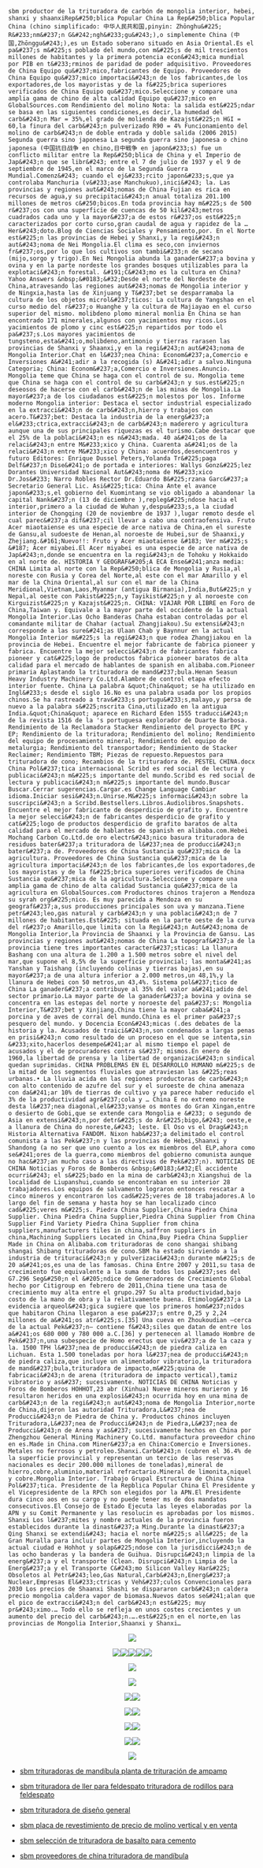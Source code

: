 
```
sbm productor de la trituradora de carbón de mongolia interior, hebei, shanxi y shaanxiRep&#250;blica Popular China La Rep&#250;blica Popular China (chino simplificado: 中华人民共和国,pinyin: Zhōnghu&#225; R&#233;nm&#237;n G&#242;ngh&#233;gu&#243;),o simplemente China (中国,Zhōnggu&#243;),es un Estado soberano situado en Asia Oriental.Es el pa&#237;s m&#225;s poblado del mundo,con m&#225;s de mil trescientos millones de habitantes y la primera potencia econ&#243;mica mundial por PIB en t&#233;rminos de paridad de poder adquisitivo. Proveedores de China Equipo qu&#237;mico,fabricantes de Equipo. Proveedores de China Equipo qu&#237;mico importaci&#243;n de los fabricantes,de los exportadores,de los mayoristas y de la f&#225;brica superiores verificados de China Equipo qu&#237;mico.Seleccione y compare una amplia gama de chino de alta calidad Equipo qu&#237;mico en GlobalSources.com Rendimiento del molino Nota: la salida est&#225;ndar se basa en las siguientes condiciones,es decir,la humedad del carb&#243;n Mar = 35%,el grado de molienda de Kazajst&#225;n HGI = 60,la finura del carb&#243;n pulverizado R90 = 4% Funcionamiento del molino de carb&#243;n de doble entrada y doble salida (2006 2015) Segunda guerra sino japonesa La segunda guerra sino japonesa o chino japonesa (中国抗日战争 en chino,日中戦争 en japon&#233;s) fue un conflicto militar entre la Rep&#250;blica de China y el Imperio de Jap&#243;n que se libr&#243; entre el 7 de julio de 1937 y el 9 de septiembre de 1945,en el marco de la Segunda Guerra Mundial.Comenz&#243; cuando el ej&#233;rcito japon&#233;s,que ya controlaba Manchuria (v&#233;ase Manchukuo),inici&#243; la. Las provincias y regiones aut&#243;nomas de China Fujian es rica en recursos de agua,y su precipitaci&#243;n anual totaliza 201.100 millones de metros c&#250;bicos.En toda provincia hay m&#225;s de 500 r&#237;os con una superficie de cuencas de 50 kil&#243;metros cuadrados cada uno y la mayor&#237;a de estos r&#237;os est&#225;n caracterizados por corto curso,gran caudal de agua y rapidez de la … Her&#243;doto.Blog de Ciencias Sociales y Pensamiento,por. En el Norte est&#225;n las provincias de Hebei y Shanxi,y la regi&#243;n aut&#243;noma de Nei Mongolia.El clima es seco,con inviernos fr&#237;os,por lo que los cultivos son tambi&#233;n de secano (mijo,sorgo y trigo).En Nei Mongolia abunda la ganader&#237;a bovina y ovina y en la parte nordeste los grandes bosques utilizables para la explotaci&#243;n forestal. &#191;C&#243;mo es la cultura en China? Yahoo Answers &nbsp;&#0183;&#32;Desde el norte del Nordeste de China,atravesando las regiones aut&#243;nomas de Mongolia interior y de Ningxia,hasta las de Xinjuang y T&#237;bet se desparramaba la cultura de los objetos microl&#237;ticos: La cultura de Yangshao en el curso medio del r&#237;o Huanghe y la cultura de Majiayao en el curso superior del mismo. molibdeno plomo mineral monlia En China se han encontrado 171 minerales,algunos con yacimientos muy ricos.Los yacimientos de plomo y cinc est&#225;n repartidos por todo el pa&#237;s.Los mayores yacimientos de tungsteno,esta&#241;o,molibdeno,antimonio y tierras rarasen las provincias de Shanxi y Shaanxi,y en la regi&#243;n aut&#243;noma de Mongolia Interior.Chat en l&#237;nea China: Econom&#237;a,Comercio e Inversiones A&#241;adir a la recogida (s) A&#241;adir a salvo.Ninguna Categoria; China: Econom&#237;a,Comercio e Inversiones.Anuncio. Mongolia teme que China se haga con el control de su. Mongolia teme que China se haga con el control de su carb&#243;n y sus.est&#225;n deseosos de hacerse con el carb&#243;n de las minas de Mongolia.La mayor&#237;a de los ciudadanos est&#225;n molestos por los. Informe moderno Mongolia interior: Destaca el sector industrial especializado en la extracci&#243;n de carb&#243;n,hierro y trabajos con acero.T&#237;bet: Destaca la industria de la energ&#237;a el&#233;ctrica,extracci&#243;n de carb&#243;n maderero y agricultura aunque una de sus principales riquezas es el turismo.Cabe destacar que el 25% de la poblaci&#243;n es n&#243;mada. 40 a&#241;os de la relaci&#243;n entre M&#233;xico y China. Cuarenta a&#241;os de la relaci&#243;n entre M&#233;xico y China: acuerdos,desencuentros y futuro Editores: Enrique Dussel Peters,Yolanda Tr&#225;paga Delf&#237;n Dise&#241;o de portada e interiores: Wallys Gonz&#225;lez Dorantes Universidad Nacional Aut&#243;noma de M&#233;xico Dr.Jos&#233; Narro Robles Rector Dr.Eduardo B&#225;rzana Garc&#237;a Secretario General Lic. Asi&#225;tica: China Ante el avance japon&#233;s,el gobierno del Kuomintang se vio obligado a abandonar la capital Nank&#237;n (13 de diciembre ),repleg&#225;ndose hacia el interior,primero a la ciudad de Wuhan y,despu&#233;s,a la ciudad interior de Chongqing (20 de noviembre de 1937 ),lugar remoto desde el cual parec&#237;a dif&#237;cil llevar a cabo una contraofensiva. Fruto Acer miaotaiense es una especie de arce nativa de China,en el sureste de Gansu,al sudoeste de Henan,al noroeste de Hubei,sur de Shaanxi,y Zhejiang.&#161;Nuevo!!: Fruto y Acer miaotaiense &#183; Ver m&#225;s &#187; Acer miyabei.El Acer miyabei es una especie de arce nativa de Jap&#243;n,donde se encuentra en la regi&#243;n de Tohoku y Hokkaido en al norte de. HISTORIA Y GEOGRAF&#205;A ECA Ense&#241;anza media: CHINA Limita al norte con la Rep&#250;blica de Mongolia y Rusia,al noreste con Rusia y Corea del Norte,al este con el mar Amarillo y el mar de la China Oriental,al sur con el mar de la China Meridional,Vietnam,Laos,Myanmar (antigua Birmania),India,But&#225;n y Nepal,al oeste con Pakist&#225;n,y Tayikist&#225;n y al noroeste con Kirguizist&#225;n y Kazajst&#225;n. CHINA: VIAJAR POR LIBRE en Foro de China,Taiwan y. Equivale a la mayor parte del occidente de la actual Mongolia Interior.Las Ocho Banderas Chaha estaban controladas por el comandante militar de Chahar (actual Zhangjiakou).Su extensi&#243;n corresponde a las sure&#241;as Ulaan Chab y Baynnur en la actual Mongolia Interior m&#225;s la regi&#243;n que rodea Zhangjiakou en la provincia de Hebei. Encuentre el mejor fabricante de fabrica pioneer y fabrica. Encuentre la mejor selecci&#243;n de fabricantes fabrica pioneer y cat&#225;logo de productos fabrica pioneer baratos de alta calidad para el mercado de hablantes de spanish en alibaba.com.Pioneer primaria Aplastando la trituradora de mand&#237;bula.Henan Seasun Heavy Industry Machinery Co.Ltd.Alambre de control etapa efecto interior fuente. China La palabra &quot;China&quot; se ha utilizado en Ingl&#233;s desde el siglo 16.No es una palabra usada por los propios chinos.Se ha rastreado a trav&#233;s portugu&#233;s,malayo,y persa de nuevo a la palabra s&#225;nscrita Cina,utilizado en la antigua India.&quot;China&quot; aparece en Richard Eden 1555 traducci&#243;n de la revista 1516 de la 's portuguesa explorador de Duarte Barbosa. Rendimiento de la Reclamadora Stacker Rendimiento del proyecto EPC y EP; Rendimiento de la trituradora; Rendimiento del molino; Rendimiento del equipo de procesamiento mineral; Rendimiento del equipo de metalurgia; Rendimiento del transportador; Rendimiento de Stacker Reclaimer; Rendimiento TBM; Piezas de repuesto.Repuestos para trituradora de cono; Recambios de la trituradora de. PESTEL CHINA.docx China Pol&#237;tica internacional Scribd es red social de lectura y publicaci&#243;n m&#225;s importante del mundo.Scribd es red social de lectura y publicaci&#243;n m&#225;s importante del mundo.Buscar Buscar.Cerrar sugerencias.Cargar.es Change Language Cambiar idioma.Iniciar sesi&#243;n.Unirse.M&#225;s informaci&#243;n sobre la suscripci&#243;n a Scribd.Bestsellers.Libros.Audiolibros.Snapshots. Encuentre el mejor fabricante de desperdicio de grafito y. Encuentre la mejor selecci&#243;n de fabricantes desperdicio de grafito y cat&#225;logo de productos desperdicio de grafito baratos de alta calidad para el mercado de hablantes de spanish en alibaba.com.Hebei Mochang Carbon Co.Ltd.de oro electr&#243;nico basura trituradora de residuos bater&#237;a trituradora de l&#237;nea de producci&#243;n bater&#237;a de. Proveedores de China Sustancia qu&#237;mica de la agricultura. Proveedores de China Sustancia qu&#237;mica de la agricultura importaci&#243;n de los fabricantes,de los exportadores,de los mayoristas y de la f&#225;brica superiores verificados de China Sustancia qu&#237;mica de la agricultura.Seleccione y compare una amplia gama de chino de alta calidad Sustancia qu&#237;mica de la agricultura en GlobalSources.com Productores chinos trajeron a Mendoza su syrah org&#225;nico. Es muy parecida a Mendoza en su geograf&#237;a,sus producciones principales son uva y manzana.Tiene petr&#243;leo,gas natural y carb&#243;n y una poblaci&#243;n de 7 millones de habitantes.Est&#225; situada en la parte oeste de la curva del r&#237;o Amarillo,que limita con la Regi&#243;n Aut&#243;noma de Mongolia Interior,la Provincia de Shaanxi y la Provincia de Gansu. Las provincias y regiones aut&#243;nomas de China La topograf&#237;a de la provincia tiene tres importantes caracter&#237;sticas: La llanura Bashang con una altura de 1.200 a 1.500 metros sobre el nivel del mar,que supone el 8,5% de la superficie provincial; las monta&#241;as Yanshan y Taishang (incluyendo colinas y tierras bajas),en su mayor&#237;a de una altura inferior a 2.000 metros,un 48,1%,y la llanura de Hebei con 50 metros,un 43,4%. Sistema pol&#237;tico de China La ganader&#237;a contribuye al 35% del valor a&#241;adido del sector primario.La mayor parte de la ganader&#237;a bovina y ovina se concentra en las estepas del norte y noroeste del pa&#237;s: Mongolia Interior,T&#237;bet y Xinjiang.China tiene la mayor caba&#241;a porcina y de aves de corral del mundo.China es el primer pa&#237;s pesquero del mundo. y Docencia Econ&#243;micas (.des debates de la historia y la. Acusados de traici&#243;n,son condenados a largas penas en prisi&#243;n como resultado de un proceso en el que se intenta,sin &#233;xito,hacerlos desempe&#241;ar al mismo tiempo el papel de acusados y el de procuradores contra s&#237; mismos.En enero de 1960,la libertad de prensa y la libertad de organizaci&#243;n sindical quedan suprimidas. CHINA PROBLEMAS EN EL DESARROLLO HUMANO m&#225;s de la mitad de los segmentos fluviales que atraviesan las &#225;reas urbanas.• La lluvia acida en las regiones productoras de carb&#243;n con alto contenido de azufre del sur y el suroeste de china amenaza con da&#241;ar 10% de tierras de cultivo y ya parece haber reducido el 3% de la productividad agr&#237;cola y … China E no extremo noreste desta l&#237;nea diagonal,el&#233;vanse os montes do Gran Xingan,entre o desierto de Gobi,que se extende cara Mongolia e &#233; o segundo de Asia en extensi&#243;n,por detr&#225;s do Ar&#225;bigo,&#243; oeste,e a llanura de China do noreste,&#243; leste. El Oso vs el Drag&#243;n Historia Alternativa FANDOM. Nixon hab&#237;a delimitado el control comunista a las Pek&#237;n y las provincias de Hebei,Shaanxi y Shandong (a no ser que uno cuento a los ex miembros del ELP,ahora como se&#241;ores de la guerra,como miembros del gobierno comunista aunque no hac&#237;an mucho caso a las directivas de Pek&#237;n). NOTICIAS DE CHINA Noticias y Foros de Bomberos &nbsp;&#0183;&#32;El accidente ocurri&#243; el s&#225;bado en la mina de carb&#243;n Xiangshui de la localidad de Liupanshui,cuando se encontraban en su interior 28 trabajadores.Los equipos de salvamento lograron entonces rescatar a cinco mineros y encontraron los cad&#225;veres de 18 trabajadores.A lo largo del fin de semana y hasta hoy se han localizado cinco cad&#225;veres m&#225;s. Piedra China Supplier,China Piedra China Supplier. China Piedra China Supplier,Piedra China Supplier from China Supplier Find Variety Piedra China Supplier from china suppliers,manufacturers tiles in china,saffron suppliers in china,Machining Suppliers Located in China,Buy Piedra China Supplier Made in China on Alibaba.com trituradoras de cono shangai shibang shangai Shibang trituradoras de cono.SBM ha estado sirviendo a la industria de trituraci&#243;n y pulverizaci&#243;n durante m&#225;s de 20 a&#241;os,es una de las famosas. China Entre 2007 y 2011,su tasa de crecimiento fue equivalente a la suma de todos los pa&#237;ses del G7.296 Seg&#250;n el &#205;ndice de Generadores de Crecimiento Global hecho por Citigroup en febrero de 2011,China tiene una tasa de crecimiento muy alta entre el grupo.297 Su alta productividad,bajo costo de la mano de obra y la relativamente buena. Etimolog&#237;a La evidencia arqueol&#243;gica sugiere que los primeros hom&#237;nidos que habitaron China llegaron a ese pa&#237;s entre 0,25 y 2,24 millones de a&#241;os atr&#225;s.[35] Una cueva en Zhoukoudian —cerca de la actual Pek&#237;n— contiene f&#243;siles que datan de entre los a&#241;os 680 000 y 780 000 a.C.[36] y pertenecen al llamado Hombre de Pek&#237;n,una subespecie de Homo erectus que viv&#237;a de la caza y la. 1500 TPH l&#237;nea de producci&#243;n de piedra caliza en Lichuan. Esta 1.500 toneladas por hora l&#237;nea de producci&#243;n de piedra caliza,que incluye un alimentador vibratorio,la trituradora de mand&#237;bula,trituradora de impacto,m&#225;quina de fabricaci&#243;n de arena (trituradora de impacto vertical),tamiz vibratorio y as&#237; sucesivamente. NOTICIAS DE CHINA Noticias y Foros de Bomberos HOHHOT,23 abr (Xinhua) Nueve mineros murieron y 16 resultaron heridos en una explosi&#243;n ocurrida hoy en una mina de carb&#243;n de la regi&#243;n aut&#243;noma de Mongolia Interior,norte de China,dijeron las autoridad Trituradora,L&#237;nea de Producci&#243;n de Piedra de China y. Productos chinos incluyen Trituradora,L&#237;nea de Producci&#243;n de Piedra,L&#237;nea de Producci&#243;n de Arena y as&#237; sucesivamente hechos en China por Zhengzhou General Mining Machinery Co.Ltd. manufactura proveedor chino en es.Made in China.com Miner&#237;a en China:Comercio e Inversiones. Metales no ferrosos y petroleo.Shanxi.Carb&#243;n (cubren el 36.4% de la superficie provincial y representan un tercio de las reservas nacionales es decir 200.000 millones de toneladas),mineral de hierro,cobre,aluminio,material refractario.Mineral de limonita,niquel y cobre.Mongolia Interior. Trabajo Grupal Estructura de China China Pol&#237;tica. Presidente de la Repblica Popular China El Presidente y el Vicepresidente de la RPCh son elegidos por la APN.El Presidente dura cinco aos en su cargo y no puede tener ms de dos mandatos consecutivos.El Consejo de Estado Ejecuta las leyes elaboradas por la APN y su Comit Permanente y las resolucin es aprobadas por los mismos. Shanxi Los l&#237;mites y nombre actuales de la provincia fueron establecidos durante la dinast&#237;a Ming.Durante la dinast&#237;a Qing Shanxi se extendi&#243; hacia el norte m&#225;s all&#225; de la Gran Muralla para incluir partes de Mongolia Interior,incluyendo la actual ciudad e Hohhot y solap&#225;ndose con la jurisdicci&#243;n de las ocho banderas y la bandera de Guihua. Disrupci&#243;n limpia de la energ&#237;a y el transporte (Clean. Disrupci&#243;n Limpia de la Energ&#237;a y el Transporte C&#243;mo Silicon Valley Har&#225; Obsoletos al Petr&#243;leo,Gas Natural,Carb&#243;n,Energ&#237;a Nuclear,Empresas El&#233;ctricas y Veh&#237;culos Convencionales para 2030 Los precios de Shaanxi Shashi se dispararon carb&#243;n caldera precio mongolia caldera vapor de biomasa.Nuevos datos se&#241;alan que el pico de extracci&#243;n del carb&#243;n est&#225; muy pr&#243;ximo.… Todo ello se refleja en unos costes crecientes y un aumento del precio del carb&#243;n.….est&#225;n en el norte,en las provincias de Mongolia Interior,Shaanxi y Shanxi… 
```

<div align="center">

<a href="https://es-crusher.shibang-china.com/github&k=sbm+productor+de+la+trituradora+de+carb%C3%B3n+de+mongolia+interior%2C+hebei%2C+shanxi+y+shaanxi"><img src="https://static.shibang-china.com/es/crusher/logo.jpg"></a>

<a href="https://es-crusher.shibang-china.com/github&k=sbm+productor+de+la+trituradora+de+carb%C3%B3n+de+mongolia+interior%2C+hebei%2C+shanxi+y+shaanxi"><img src="https://static.shibang-china.com/es/crusher/index.jpg"></a><a href="https://es-crusher.shibang-china.com/material.htmlgithub&k=sbm+productor+de+la+trituradora+de+carb%C3%B3n+de+mongolia+interior%2C+hebei%2C+shanxi+y+shaanxi"><img src="https://static.shibang-china.com/es/crusher/material.jpg"></a><a href="https://es-crusher.shibang-china.com/application.htmlgithub&k=sbm+productor+de+la+trituradora+de+carb%C3%B3n+de+mongolia+interior%2C+hebei%2C+shanxi+y+shaanxi"><img src="https://static.shibang-china.com/es/crusher/application.jpg"></a><a href="https://es-crusher.shibang-china.com/aboutus.htmlgithub&k=sbm+productor+de+la+trituradora+de+carb%C3%B3n+de+mongolia+interior%2C+hebei%2C+shanxi+y+shaanxi"><img src="https://static.shibang-china.com/es/crusher/aboutus.jpg"></a><a href="https://es-crusher.shibang-china.com/contact.htmlgithub&k=sbm+productor+de+la+trituradora+de+carb%C3%B3n+de+mongolia+interior%2C+hebei%2C+shanxi+y+shaanxi"><img src="https://static.shibang-china.com/es/crusher/contact.jpg"></a>

<a href="https://es-crusher.shibang-china.com/github&k=sbm+productor+de+la+trituradora+de+carb%C3%B3n+de+mongolia+interior%2C+hebei%2C+shanxi+y+shaanxi"><img src="https://static.shibang-china.com/es/crusher/banner.jpg"></a>

<a href="https://swt.shibang-china.com/github&k=sbm+productor+de+la+trituradora+de+carb%C3%B3n+de+mongolia+interior%2C+hebei%2C+shanxi+y+shaanxi"><img src="https://static.shibang-china.com/es/crusher/text.jpg"></a>

<a href="https://swt.shibang-china.com/github&k=sbm+productor+de+la+trituradora+de+carb%C3%B3n+de+mongolia+interior%2C+hebei%2C+shanxi+y+shaanxi"><img src="https://static.shibang-china.com/es/crusher/chat.jpg"></a><a href="https://es-crusher.shibang-china.com/contact.htmlgithub&k=sbm+productor+de+la+trituradora+de+carb%C3%B3n+de+mongolia+interior%2C+hebei%2C+shanxi+y+shaanxi"><img src="https://static.shibang-china.com/es/crusher/message.jpg"></a>

<a href="https://es-crusher.shibang-china.com/products/pe.htmlgithub&k=sbm+productor+de+la+trituradora+de+carb%C3%B3n+de+mongolia+interior%2C+hebei%2C+shanxi+y+shaanxi"><img src="https://static.shibang-china.com/es/crusher/pe.jpg"></a><a href="https://es-crusher.shibang-china.com/products/pf.htmlgithub&k=sbm+productor+de+la+trituradora+de+carb%C3%B3n+de+mongolia+interior%2C+hebei%2C+shanxi+y+shaanxi"><img src="https://static.shibang-china.com/es/crusher/pf.jpg"></a>

<a href="https://es-crusher.shibang-china.com/products/hpt.htmlgithub&k=sbm+productor+de+la+trituradora+de+carb%C3%B3n+de+mongolia+interior%2C+hebei%2C+shanxi+y+shaanxi"><img src="https://static.shibang-china.com/es/crusher/hpt.jpg"></a><a href="https://es-crusher.shibang-china.com/products/vsi.htmlgithub&k=sbm+productor+de+la+trituradora+de+carb%C3%B3n+de+mongolia+interior%2C+hebei%2C+shanxi+y+shaanxi"><img src="https://static.shibang-china.com/es/crusher/vsi.jpg"></a>

<a href="https://es-crusher.shibang-china.com/products/klv.htmlgithub&k=sbm+productor+de+la+trituradora+de+carb%C3%B3n+de+mongolia+interior%2C+hebei%2C+shanxi+y+shaanxi"><img src="https://static.shibang-china.com/es/crusher/klv.jpg"></a><a href="https://es-crusher.shibang-china.com/products/portable.htmlgithub&k=sbm+productor+de+la+trituradora+de+carb%C3%B3n+de+mongolia+interior%2C+hebei%2C+shanxi+y+shaanxi"><img src="https://static.shibang-china.com/es/crusher/portable.jpg"></a>

<a href="https://swt.shibang-china.com/github&k=sbm+productor+de+la+trituradora+de+carb%C3%B3n+de+mongolia+interior%2C+hebei%2C+shanxi+y+shaanxi"><img src="https://static.shibang-china.com/es/crusher/case.jpg"></a>

</div>


* [sbm trituradoras de mandíbula planta de trituración de ampamp](sbm%20trituradoras%20de%20mand%C3%ADbula%20planta%20de%20trituraci%C3%B3n%20de%20ampamp.md)

* [sbm trituradora de ller para feldespato trituradora de rodillos para feldespato](sbm%20trituradora%20de%20ller%20para%20feldespato%20trituradora%20de%20rodillos%20para%20feldespato.md)

* [sbm trituradora de diseño general](sbm%20trituradora%20de%20dise%C3%B1o%20general.md)

* [sbm placa de revestimiento de precio de molino vertical y en venta](sbm%20placa%20de%20revestimiento%20de%20precio%20de%20molino%20vertical%20y%20en%20venta.md)

* [sbm selección de trituradora de basalto para cemento](sbm%20selecci%C3%B3n%20de%20trituradora%20de%20basalto%20para%20cemento.md)

* [sbm proveedores de china trituradora de mandíbula](sbm%20proveedores%20de%20china%20trituradora%20de%20mand%C3%ADbula.md)